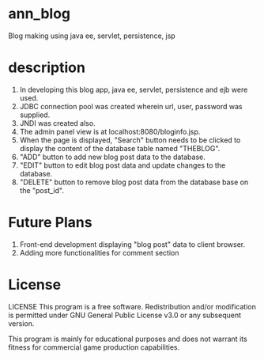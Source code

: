 # ann_blog
Blog making using java ee, servlet, persistence, jsp

# description
1. In developing this blog app, java ee, servlet, persistence and ejb were used.
2. JDBC connection pool was created wherein url, user, password was supplied.
3. JNDI was created also.
4. The admin panel view is at localhost:8080/bloginfo.jsp.
5. When the page is displayed, "Search" button needs to be clicked to display the content of the database table named "THEBLOG".
6. "ADD" button to add new blog post data to the database.
7. "EDIT" button to edit blog post data and update changes to the database.
8. "DELETE" button to remove blog post data from the database base on the "post_id".

# Future Plans
1. Front-end development displaying "blog post" data to client browser.
2. Adding more functionalities for comment section

# License
LICENSE This program is a free software. Redistribution and/or modification is permitted under GNU General Public License v3.0 or any subsequent version.

This program is mainly for educational purposes and does not warrant its fitness for commercial game production capabilities.
